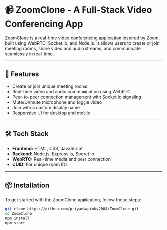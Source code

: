 # 📹 ZoomClone - A Full-Stack Video Conferencing App

ZoomClone is a real-time video conferencing application inspired by Zoom, built using WebRTC, Socket.io, and Node.js. It allows users to create or join meeting rooms, share video and audio streams, and communicate seamlessly in real-time.

---

## 🚀 Features

- Create or join unique meeting rooms
- Real-time video and audio communication using WebRTC
- Peer-to-peer connection management with Socket.io signaling
- Mute/Unmute microphone and toggle video
- Join with a custom display name
- Responsive UI for desktop and mobile

---

## 🛠 Tech Stack

- **Frontend:** HTML, CSS, JavaScript
- **Backend:** Node.js, Express.js, Socket.io
- **WebRTC:** Real-time media and peer connection
- **UUID:** For unique room IDs

---

## 📦 Installation

To get started with the ZoomClone application, follow these steps:

```bash
git clone https://github.com/priyankapinky2004/ZoomClone.git
cd ZoomClone
npm install
npm start
